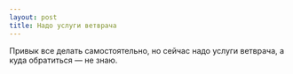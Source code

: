 ```yaml
---
layout: post 
title: Надо услуги ветврача 
--- 
```

Привык все делать самостоятельно, но сейчас надо услуги ветврача, а куда обратиться — не знаю.
